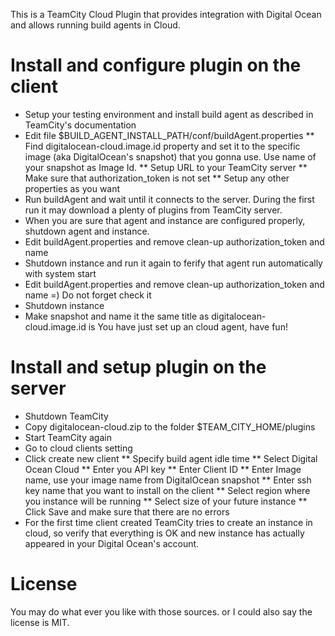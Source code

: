 This is a TeamCity Cloud Plugin that provides integration with Digital Ocean and allows running build agents in Cloud.

Install and configure plugin on the client
============================================
- Setup your testing environment and install build agent as described in TeamCity's documentation
- Edit file $BUILD_AGENT_INSTALL_PATH/conf/buildAgent.properties
** Find digitalocean-cloud.image.id property and set it to the specific image (aka DigitalOcean's snapshot) that you gonna use. Use name of your snapshot as Image Id.
** Setup URL to your TeamCity server
** Make sure that authorization_token is not set
** Setup any other properties as you want
- Run buildAgent and wait until it connects to the server. During the first run it may download a plenty of plugins from TeamCity server.
- When you are sure that agent and instance are configured properly, shutdown agent and instance.
- Edit buildAgent.properties and remove clean-up authorization_token and name
- Shutdown instance and run it again to ferify that agent run automatically with system start
- Edit buildAgent.properties and remove clean-up authorization_token and name =) Do not forget check it
- Shutdown instance
- Make snapshot and name it the same title as digitalocean-cloud.image.id is
You have just set up an cloud agent, have fun!

Install and setup plugin on the server
=============================
- Shutdown TeamCity
- Copy digitalocean-cloud.zip to the folder $TEAM_CITY_HOME/plugins
- Start TeamCity again
- Go to cloud clients setting
- Click create new client
** Specify build agent idle time
** Select Digital Ocean Cloud
** Enter you API key
** Enter Client ID
** Enter Image name, use your image name from DigitalOcean snapshot
** Enter ssh key name that you want to install on the client
** Select region where you instance will be running
** Select size of your future instance
** Click Save and make sure that there are no errors
- For the first time client created TeamCity tries to create an instance in cloud, so verify that everything is OK and new instance has actually appeared in your Digital Ocean's account.

License
=======
You may do what ever you like with those sources. 
or I could also say the license is MIT.
